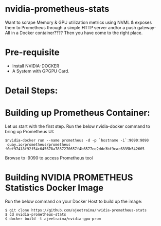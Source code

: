 # nvidia-prometheus-stats

Want to scrape Memory & GPU utilization metrics using NVML & exposes them to Prometheus through a simple HTTP server and/or a push gateway- All in a Docker container???? Then you have come to the right place.

# Pre-requisite

- Install NVIDIA-DOCKER
- A System with GPGPU Card.

<h1>Detail Steps:</h1>

# Building up Prometheus Container:

Let us start with the first step. Run the below nvidia-docker command to bring up Prometheus UI:

```
$nvidia-docker run --name prometheus -d -p `hostname -i`:9090:9090
 quay.io/prometheus/prometheus
f0ef97418f92f54c645678a7837270657f4b6577ce2dde3bf9cac6335b542665
```

Browse to <hostname>:9090 to access Prometheus tool

# Building NVIDIA PROMETHEUS Statistics Docker Image

Run the below command on your Docker Host to build up the image:

```
$ git clone https://github.com/ajeetraina/nvidia-prometheus-stats
$ cd nvidia-prometheus-stats
$ docker build -t ajeetraina/nvidia-gpu-prom
```
